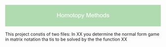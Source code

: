 

![](https://github.com/MarkMH/homotopy_methods/blob/e654b62ebce52956c310fa0d8101c4a712e615a0/Homotopy_Methods%20(11).png)

This project constis of two files: In XX you determine the normal form game in matrix notation tha tis to be solved by the the function XX 


